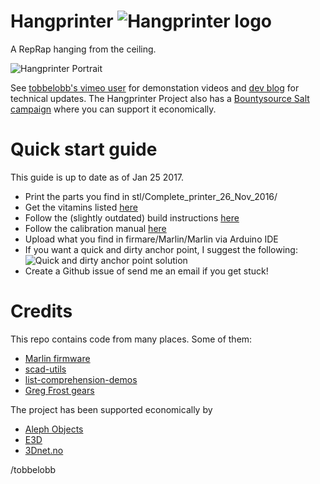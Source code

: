 Hangprinter ![Hangprinter logo](https://vitana.se/opr3d/tbear/bilder/logo_blue_50.png)
===========

A RepRap hanging from the ceiling.

![Hangprinter Portrait](https://vitana.se/opr3d/tbear/bilder/Sideview_rot_liten.JPG)

See [tobbelobb's vimeo user](https://vimeo.com/user23166500) for demonstation videos and [dev blog](https://vitana.se/opr3d/tbear) for technical updates.
The Hangprinter Project also has a [Bountysource Salt campaign](https://salt.bountysource.com/teams/hangprinter) where you can support it economically.


Quick start guide
======
This guide is up to date as of Jan 25 2017.
* Print the parts you find in stl/Complete_printer_26_Nov_2016/
* Get the vitamins listed [here](http://www.appropedia.org/Clerck,_a_RepRap_3D_printer_hanging_from_the_ceiling#Costs)
* Follow the (slightly outdated) build instructions [here](https://vitana.se/opr3d/tbear/index.html#Clerck_assembly_manual)
* Follow the calibration manual [here](https://github.com/tobbelobb/hangprinter/tree/calibration_manual_0)
* Upload what you find in firmare/Marlin/Marlin via Arduino IDE
* If you want a quick and dirty anchor point, I suggest the following:
![Quick and dirty anchor point solution](https://vitana.se/opr3d/tbear/bilder/quick_and_dirty_anchor_point_liten.JPG)
* Create a Github issue of send me an email if you get stuck!

Credits
============
This repo contains code from many places. Some of them:
* [Marlin firmware](https://github.com/MarlinFirmware/Marlin)
* [scad-utils](https://github.com/openscad/scad-utils)
* [list-comprehension-demos](https://github.com/openscad/list-comprehension-demos)
* [Greg Frost gears](http://www.thingiverse.com/thing:3575)

The project has been supported economically by
* [Aleph Objects](https://www.alephobjects.com/)
* [E3D](https://e3d-online.com)
* [3Dnet.no](https://3dnet.no)

/tobbelobb
